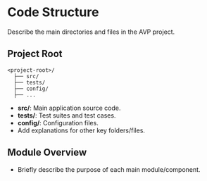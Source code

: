 # Code Structure

Describe the main directories and files in the AVP project.

## Project Root

```
<project-root>/
  ├── src/
  ├── tests/
  ├── config/
  ├── ...
```

- **src/**: Main application source code.
- **tests/**: Test suites and test cases.
- **config/**: Configuration files.
- Add explanations for other key folders/files.

## Module Overview
- Briefly describe the purpose of each main module/component.
